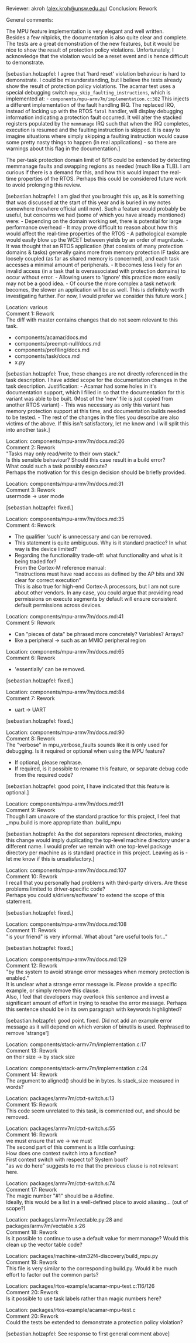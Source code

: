 Reviewer: akroh (alex.kroh@unsw.edu.au)
Conclusion: Rework

General comments:

The MPU feature implementation is very elegant and well written.  
Besides a few nitpicks, the documentation is also quite clear and complete.  
The tests are a great demonstration of the new features, but it would be nice to show the result of protection
policy violations. Unfortunately, I acknowledge that the violation would be a reset event and is
hence difficult to demonstrate.

[sebastian.holzapfel: I agree that 'hard reset' violation behaviour is hard to demonstrate.
I could be misunderstanding, but I believe the tests already show the result of protection policy violations.
The acamar test uses a special debugging switch `mpu_skip_faulting_instructions`, which is implemented at:
    - `components/mpu-armv7m/implementation.c:382`
This injects a different implementation of the fault handling IRQ.
The replaced IRQ, instead of locking up with the RTOS `fatal` handler, will display debugging information indicating a protection fault occurred.
It will alter the stacked registers populated by the `memmanage` IRQ such that when the IRQ completes, execution is resumed and the faulting instruction is skipped.
It is easy to imagine situations where simply skipping a faulting instruction would cause some pretty nasty things to happen (in real applications) - so there are warnings about this flag in the documentation.]

The per-task protection domain limit of 8/16 could be extended by detecting memmanage faults and swapping
regions as needed (much like a TLB). I am curious if there is a demand for this, and how this would impact the
real-time properties of the RTOS. Perhaps this could be considered future work to avoid prolonging this review.

[sebastian.holzapfel: I am glad that you brought this up, as it is something that was discussed at the start of this year and is buried in my notes somewhere (nowhere official until now).
Such a feature would probably be useful, but concerns we had (some of which you have already mentioned) were:
    - Depending on the domain working set, there is potential for large performance overhead
    - It may prove difficult to reason about how this would affect the real-time properties of the RTOS
        - A pathological example would easily blow up the WCET between yields by an order of magnitude.
    - It was thought that an RTOS application (that consists of many protection domains & tasks) generally gains more from memory protection IF tasks are loosely coupled (as far as shared memory is concerned), and each task accesses a minimal amount of peripherals.
        - It becomes less likely for an invalid access (in a task that is overassociated with protection domains) to occur without error.
        - Allowing users to 'ignore' this practice more easily may not be a good idea.
        - Of course the more complex a task network becomes, the slower an application will be as well.
This is definitely worth investigating further.
For now, I would prefer we consider this future work.]

Location: various  
Comment 1: Rework  
The diff with master contains changes that do not seem relevant to this task.  
 - components/acamar/docs.md
 - components/preempt-null/docs.md
 - components/profiling/docs.md
 - components/task/docs.md
 - x.py

[sebastian.holzapfel: True, these changes are not directly referenced in the task description.
I have added scope for the documentation changes in the task description.
Justification:
    - Acamar had some holes in it's documentation support, which I filled in so that the documentation for this variant was able to be built. (Most of the 'new' file is just copied from another RTOS variant)
        - This was necessary as only this variant has memory protection support at this time, and documentation builds needed to be tested.
    - The rest of the changes in the files you describe are also victims of the above.
If this isn't satisfactory, let me know and I will split this into another task.]

Location: components/mpu-armv7m/docs.md:26  
Comment 2: Rework  
"Tasks may only read/write to their own stack."  
Is this sensible behaviour? Should this case result in a build error?  
What could such a task possibly execute?  
Perhaps the motivation for this design decision should be briefly provided.


Location: components/mpu-armv7m/docs.md:31  
Comment 3: Rework  
usermode -> user mode

[sebastian.holzapfel: fixed.]

Location: components/mpu-armv7m/docs.md:35  
Comment 4: Rework  
* The qualifier 'such' is unnecessary and can be removed.  
* This statement is quite ambiguous. Why is it standard practice? In what way is the device limited?  
* Regarding the functionality trade-off: what functionality and what is it being traded for?  
From the Cortex-M reference manual:  
 "Instructions must have read access as defined by the AP bits and XN clear for correct execution"  
This is also true for high-end Cortex-A processors, but I am not sure about other vendors.
In any case, you could argue that providing read permissions on execute segments by default will
ensure consistent default permissions across devices.


Location: components/mpu-armv7m/docs.md:41  
Comment 5: Rework  
* Can "pieces of data" be phrased more concretely? Variables? Arrays?  
* like a peripheral ->  such as an MMIO peripheral region


Location: components/mpu-armv7m/docs.md:65  
Comment 6: Rework  
* 'essentially' can be removed.

[sebastian.holzapfel: fixed.]

Location: components/mpu-armv7m/docs.md:84  
Comment 7: Rework  
* uart -> UART

[sebastian.holzapfel: fixed.]

Location: components/mpu-armv7m/docs.md:90  
Comment 8: Rework  
The "verbose" in mpu\_verbose\_faults sounds like it is only used for debugging. Is it required or optional when
using the MPU feature?  
 - If optional, please rephrase.
 - If required, is it possible to rename this feature, or separate debug code from the required code?

[sebastian.holzapfel: good point, I have indicated that this feature is optional.]

Location: components/mpu-armv7m/docs.md:91  
Comment 9: Rework  
Though I am unaware of the standard practice for this project, I feel that <machine>\_mpu.build is more
appropriate than <machine>.build\_mpu

[sebastian.holzapfel: As the dot separators represent directories, making this change would imply duplicating the top-level machine directory under a different name.
I would prefer we remain with one top-level package directory per machine as is standard practice in this project.
Leaving as is - let me know if this is unsatisfactory.]

Location: components/mpu-armv7m/docs.md:107  
Comment 10: Rework  
I recall that you personally had problems with third-party drivers. Are these problems limited to
driver-specific code?  
Perhaps you could s/drivers/software' to extend the scope of this statement.

[sebastian.holzapfel: fixed.]

Location: components/mpu-armv7m/docs.md:108  
Comment 11: Rework  
"is your friend" is very informal. What about "are useful tools for..."

[sebastian.holzapfel: fixed.]

Location: components/mpu-armv7m/docs.md:129  
Comment 12: Rework  
"by the system to avoid strange error messages when memory protection is enabled."  
It is unclear what a strange error message is. Please provide a specific example, or simply remove this clause.  
Also, I feel that developers may overlook this sentence and invest a significant amount of effort in trying to
resolve the error message. Perhaps this sentence should be in its own paragraph with keywords highlighted?

[sebastian.holzapfel: good point. fixed.
Did not add an example error message as it will depend on which version of binutils is used.
Rephrased to remove 'strange']

Location: components/stack-armv7m/implementation.c:17  
Comment 13: Rework  
on their size -> by stack size


Location: components/stack-armv7m/implementation.c:24  
Comment 14: Rework  
The argument to aligned() should be in bytes. Is stack\_size measured in words?


Location: packages/armv7m/ctxt-switch.s:13  
Comment 15: Rework  
This code seem unrelated to this task, is commented out, and should be removed.

Location: packages/armv7m/ctxt-switch.s:55  
Comment 16: Rework  
we must ensure that we -> we must  
The second part of this comment is a little confusing:  
 How does one context switch into a function?  
 First context switch with respect to? System boot?  
 "as we do here" suggests to me that the previous clause is not relevant here.  


Location: packages/armv7m/ctxt-switch.s:74  
Comment 17: Rework  
 The magic number "#1" should be a #define.  
 Ideally, this would be a list in a well-defined place to avoid aliasing... (out of scope?)


Location: packages/armv7m/vectable.py:28 and packages/armv7m/vectable.s:26  
Comment 18: Rework  
Is it possible to continue to use a default value for memmanage? Would this clean up the vector table code?


Location: packages/machine-stm32f4-discovery/build_mpu.py  
Comment 19: Rework  
This file is very similar to the corresponding build.py. Would it be much effort to factor out the common parts?


Location: packages/rtos-example/acamar-mpu-test.c:116/126  
Comment 20: Rework  
Is it possible to use task labels rather than magic numbers here?

Location: packages/rtos-example/acamar-mpu-test.c  
Comment 20: Rework  
Could the tests be extended to demonstrate a protection policy violation?

[sebastian.holzapfel: See response to first general comment above]
